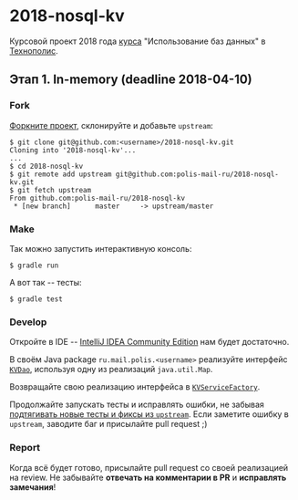 # 2018-nosql-kv
Курсовой проект 2018 года [курса](https://polis.mail.ru/curriculum/program/discipline/604/) "Использование баз данных" в [Технополис](https://polis.mail.ru).

## Этап 1. In-memory (deadline 2018-04-10)
### Fork
[Форкните проект](https://help.github.com/articles/fork-a-repo/), склонируйте и добавьте `upstream`:
```
$ git clone git@github.com:<username>/2018-nosql-kv.git
Cloning into '2018-nosql-kv'...
...
$ cd 2018-nosql-kv
$ git remote add upstream git@github.com:polis-mail-ru/2018-nosql-kv.git
$ git fetch upstream
From github.com:polis-mail-ru/2018-nosql-kv
 * [new branch]      master     -> upstream/master
```

### Make
Так можно запустить интерактивную консоль:
```
$ gradle run
```

А вот так -- тесты:
```
$ gradle test
```

### Develop
Откройте в IDE -- [IntelliJ IDEA Community Edition](https://www.jetbrains.com/idea/) нам будет достаточно.

В своём Java package `ru.mail.polis.<username>` реализуйте интерфейс [`KVDao`](src/main/java/ru/mail/polis/KVDao.java), используя одну из реализаций `java.util.Map`. 

Возвращайте свою реализацию интерфейса в [`KVServiceFactory`](src/main/java/ru/mail/polis/KVDaoFactory.java#L48).

Продолжайте запускать тесты и исправлять ошибки, не забывая [подтягивать новые тесты и фиксы из `upstream`](https://help.github.com/articles/syncing-a-fork/). Если заметите ошибку в `upstream`, заводите баг и присылайте pull request ;)

### Report
Когда всё будет готово, присылайте pull request со своей реализацией на review. Не забывайте **отвечать на комментарии в PR** и **исправлять замечания**!
